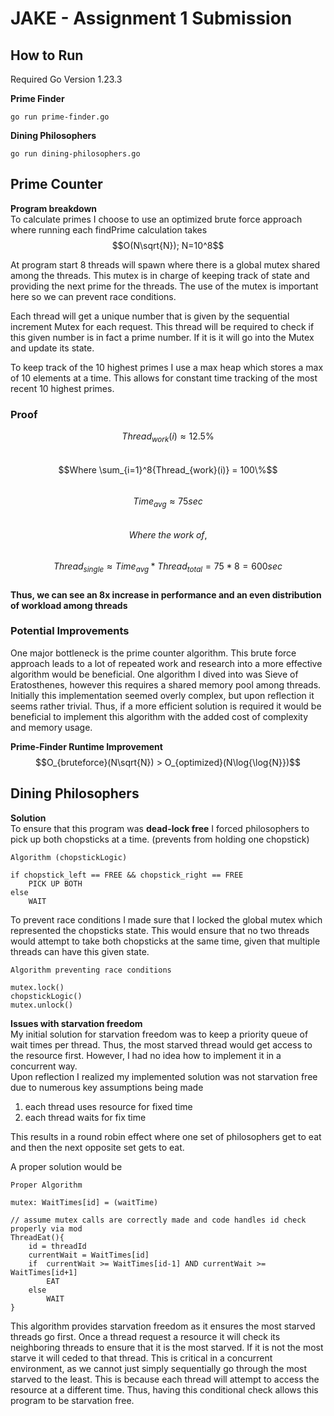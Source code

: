 # JAKE - Assignment 1 Submission

## How to Run
Required Go Version 1.23.3  

**Prime Finder**
```
go run prime-finder.go
```

**Dining Philosophers**
```
go run dining-philosophers.go
```

## Prime Counter 

**Program breakdown**  
To calculate primes I choose to use an optimized brute force approach where running each findPrime calculation takes 
$$O(N\sqrt{N}); N=10^8$$

At program start 8 threads will spawn where there is a global mutex shared among the threads. This mutex is in charge of keeping track of state and providing the next prime for the threads. The use of the mutex is important here so we can prevent race conditions.  

Each thread will get a unique number that is given by the sequential increment Mutex for each request. This thread will be required to check if this given number is in fact a prime number. If it is it will go into the Mutex and update its state.  

To keep track of the 10 highest primes I use a max heap which stores a max of 10 elements at a time. This allows for constant time tracking of the most recent 10 highest primes.

### Proof

$$Thread_{work}(i) \approx 12.5\%$$  
$$Where \sum_{i=1}^8{Thread_{work}(i)} = 100\%$$    
$$Time_{avg} \approx 75sec$$  
$$Where\;the\;work\;of,$$  
$$Thread_{single} \approx Time_{avg} * Thread_{total} = 75 * 8 = 600sec$$  
**Thus, we can see an 8x increase in performance and an even distribution of workload among threads** 


### Potential Improvements  

One major bottleneck is the prime counter algorithm. This brute force approach leads to a lot of repeated work and research into a more effective algorithm would be beneficial. One algorithm I dived into was Sieve of Eratosthenes, however this requires a shared memory pool among threads. Initially this implementation seemed overly complex, but upon reflection it seems rather trivial. Thus, if a more efficient solution is required it would be beneficial to implement this algorithm with the added cost of complexity and memory usage.

**Prime-Finder Runtime Improvement**   
$$O_{bruteforce}(N\sqrt{N}) > O_{optimized}(N\log{\log{N}})$$

## Dining Philosophers

**Solution**  
To ensure that this program was **dead-lock free** I forced philosophers to pick up both chopsticks at a time. (prevents from holding one chopstick)

```
Algorithm (chopstickLogic)

if chopstick_left == FREE && chopstick_right == FREE
    PICK UP BOTH
else
    WAIT
```

To prevent race conditions I made sure that I locked the global mutex which represented the chopsticks state. This would ensure that no two threads would attempt to take both chopsticks at the same time, given that multiple threads can have this given state.

```
Algorithm preventing race conditions

mutex.lock()
chopstickLogic()
mutex.unlock()
```

**Issues with starvation freedom**  
My initial solution for starvation freedom was to keep a priority queue of wait times per thread. Thus, the most starved thread would get access to the resource first. However, I had no idea how to implement it in a concurrent way.  
Upon reflection I realized my implemented solution was not starvation free due to numerous key assumptions being made
1. each thread uses resource for fixed time
2. each thread waits for fix time 

This results in a round robin effect where one set of philosophers get to eat and then the next opposite set gets to eat.

A proper solution would be
```
Proper Algorithm 

mutex: WaitTimes[id] = (waitTime)

// assume mutex calls are correctly made and code handles id check properly via mod
ThreadEat(){
    id = threadId
    currentWait = WaitTimes[id]
    if  currentWait >= WaitTimes[id-1] AND currentWait >= WaitTimes[id+1]
        EAT
    else
        WAIT
}

```

This algorithm provides starvation freedom as it ensures the most starved threads go first. Once a thread request a resource it will check its neighboring threads to ensure that it is the most starved. If it is not the most starve it will ceded to that thread. This is critical in a concurrent environment, as we cannot just simply sequentially go through the most starved to the least. This is because each thread will attempt to access the resource at a different time. Thus, having this conditional check allows this program to be starvation free.